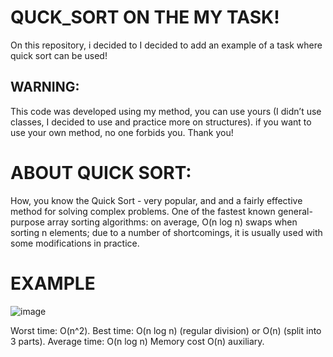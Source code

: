 # QUCK_SORT ON THE MY TASK!
On this repository, i decided to I decided to add an example of a task where quick sort can be used!
## WARNING:
This code was developed using my method, you can use yours (I didn’t use classes, I decided to use and practice more on structures). if you want to use your own method, no one forbids you. Thank you!

# ABOUT QUICK SORT:
How, you know the Quick Sort - very popular, and and a fairly effective method for solving complex problems. One of the fastest known general-purpose array sorting algorithms: on average, O(n log ⁡n) swaps when sorting n elements; due to a number of shortcomings, it is usually used with some modifications in practice.
# EXAMPLE

![image](https://miro.medium.com/v2/resize:fit:600/0*PCmwitk8VtXnJBoq.)

Worst time: O(n^2).
Best time: O(n log n) (regular division)
or O(n) (split into 3 parts).
Average time: O(n log n)
Memory cost O(n) auxiliary.
